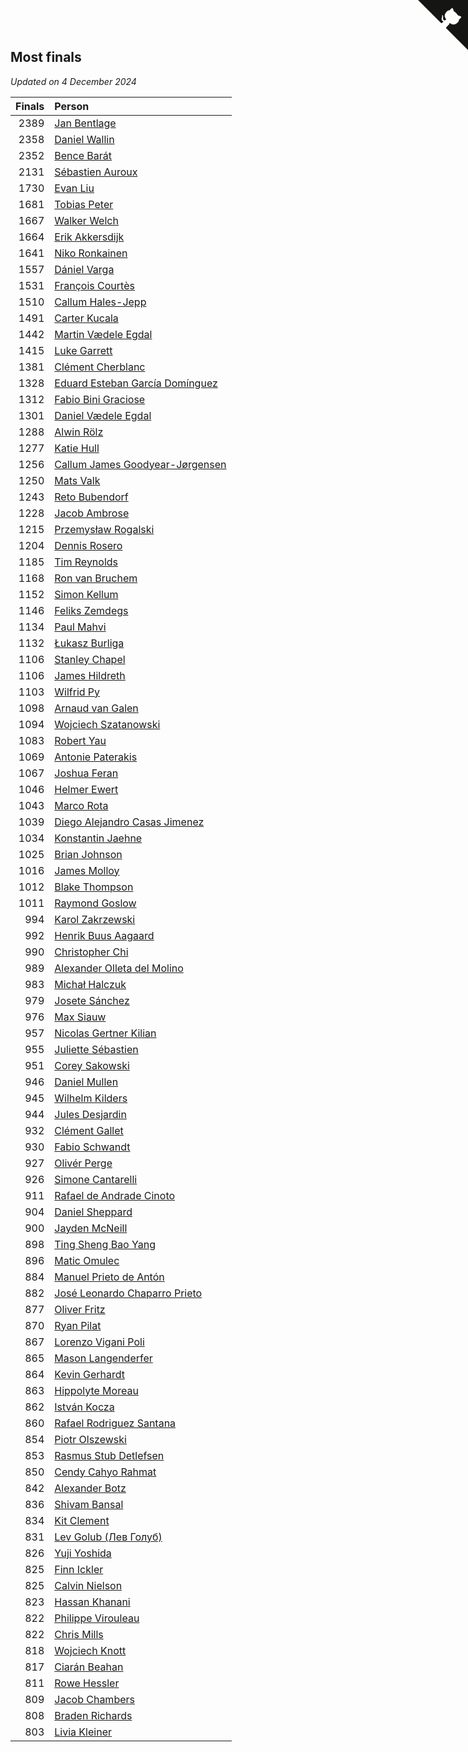 ## Most finals

*Updated on  4 December 2024*

| Finals | Person |
| ---: | :--- |
| 2389 | [Jan Bentlage](https://www.worldcubeassociation.org/persons/2010BENT01) |
| 2358 | [Daniel Wallin](https://www.worldcubeassociation.org/persons/2013WALL03) |
| 2352 | [Bence Barát](https://www.worldcubeassociation.org/persons/2008BARA01) |
| 2131 | [Sébastien Auroux](https://www.worldcubeassociation.org/persons/2008AURO01) |
| 1730 | [Evan Liu](https://www.worldcubeassociation.org/persons/2009LIUE01) |
| 1681 | [Tobias Peter](https://www.worldcubeassociation.org/persons/2014PETE03) |
| 1667 | [Walker Welch](https://www.worldcubeassociation.org/persons/2011WELC01) |
| 1664 | [Erik Akkersdijk](https://www.worldcubeassociation.org/persons/2005AKKE01) |
| 1641 | [Niko Ronkainen](https://www.worldcubeassociation.org/persons/2010RONK01) |
| 1557 | [Dániel Varga](https://www.worldcubeassociation.org/persons/2008VARG01) |
| 1531 | [François Courtès](https://www.worldcubeassociation.org/persons/2008COUR01) |
| 1510 | [Callum Hales-Jepp](https://www.worldcubeassociation.org/persons/2012HALE01) |
| 1491 | [Carter Kucala](https://www.worldcubeassociation.org/persons/2015KUCA01) |
| 1442 | [Martin Vædele Egdal](https://www.worldcubeassociation.org/persons/2013EGDA02) |
| 1415 | [Luke Garrett](https://www.worldcubeassociation.org/persons/2017GARR05) |
| 1381 | [Clément Cherblanc](https://www.worldcubeassociation.org/persons/2014CHER05) |
| 1328 | [Eduard Esteban García Domínguez](https://www.worldcubeassociation.org/persons/2011EDUA01) |
| 1312 | [Fabio Bini Graciose](https://www.worldcubeassociation.org/persons/2010GRAC02) |
| 1301 | [Daniel Vædele Egdal](https://www.worldcubeassociation.org/persons/2013EGDA01) |
| 1288 | [Alwin Rölz](https://www.worldcubeassociation.org/persons/2016ROLZ01) |
| 1277 | [Katie Hull](https://www.worldcubeassociation.org/persons/2010HULL01) |
| 1256 | [Callum James Goodyear-Jørgensen](https://www.worldcubeassociation.org/persons/2012GOOD02) |
| 1250 | [Mats Valk](https://www.worldcubeassociation.org/persons/2007VALK01) |
| 1243 | [Reto Bubendorf](https://www.worldcubeassociation.org/persons/2012BUBE01) |
| 1228 | [Jacob Ambrose](https://www.worldcubeassociation.org/persons/2010AMBR01) |
| 1215 | [Przemysław Rogalski](https://www.worldcubeassociation.org/persons/2013ROGA02) |
| 1204 | [Dennis Rosero](https://www.worldcubeassociation.org/persons/2010ROSE03) |
| 1185 | [Tim Reynolds](https://www.worldcubeassociation.org/persons/2005REYN01) |
| 1168 | [Ron van Bruchem](https://www.worldcubeassociation.org/persons/2003BRUC01) |
| 1152 | [Simon Kellum](https://www.worldcubeassociation.org/persons/2016KELL12) |
| 1146 | [Feliks Zemdegs](https://www.worldcubeassociation.org/persons/2009ZEMD01) |
| 1134 | [Paul Mahvi](https://www.worldcubeassociation.org/persons/2012MAHV01) |
| 1132 | [Łukasz Burliga](https://www.worldcubeassociation.org/persons/2013BURL01) |
| 1106 | [Stanley Chapel](https://www.worldcubeassociation.org/persons/2016CHAP04) |
| 1106 | [James Hildreth](https://www.worldcubeassociation.org/persons/2009HILD01) |
| 1103 | [Wilfrid Py](https://www.worldcubeassociation.org/persons/2016PYWI01) |
| 1098 | [Arnaud van Galen](https://www.worldcubeassociation.org/persons/2006GALE01) |
| 1094 | [Wojciech Szatanowski](https://www.worldcubeassociation.org/persons/2011SZAT01) |
| 1083 | [Robert Yau](https://www.worldcubeassociation.org/persons/2009YAUR01) |
| 1069 | [Antonie Paterakis](https://www.worldcubeassociation.org/persons/2012PATE01) |
| 1067 | [Joshua Feran](https://www.worldcubeassociation.org/persons/2011FERA01) |
| 1046 | [Helmer Ewert](https://www.worldcubeassociation.org/persons/2015EWER01) |
| 1043 | [Marco Rota](https://www.worldcubeassociation.org/persons/2009ROTA01) |
| 1039 | [Diego Alejandro Casas Jimenez](https://www.worldcubeassociation.org/persons/2014JIME05) |
| 1034 | [Konstantin Jaehne](https://www.worldcubeassociation.org/persons/2015JAEH01) |
| 1025 | [Brian Johnson](https://www.worldcubeassociation.org/persons/2013JOHN10) |
| 1016 | [James Molloy](https://www.worldcubeassociation.org/persons/2011MOLL01) |
| 1012 | [Blake Thompson](https://www.worldcubeassociation.org/persons/2010THOM03) |
| 1011 | [Raymond Goslow](https://www.worldcubeassociation.org/persons/2014GOSL01) |
| 994 | [Karol Zakrzewski](https://www.worldcubeassociation.org/persons/2014ZAKR01) |
| 992 | [Henrik Buus Aagaard](https://www.worldcubeassociation.org/persons/2006BUUS01) |
| 990 | [Christopher Chi](https://www.worldcubeassociation.org/persons/2014CHIC01) |
| 989 | [Alexander Olleta del Molino](https://www.worldcubeassociation.org/persons/2008OLLE01) |
| 983 | [Michał Halczuk](https://www.worldcubeassociation.org/persons/2006HALC01) |
| 979 | [Josete Sánchez](https://www.worldcubeassociation.org/persons/2015SANC18) |
| 976 | [Max Siauw](https://www.worldcubeassociation.org/persons/2017SIAU02) |
| 957 | [Nicolas Gertner Kilian](https://www.worldcubeassociation.org/persons/2013GERT01) |
| 955 | [Juliette Sébastien](https://www.worldcubeassociation.org/persons/2014SEBA01) |
| 951 | [Corey Sakowski](https://www.worldcubeassociation.org/persons/2011SAKO01) |
| 946 | [Daniel Mullen](https://www.worldcubeassociation.org/persons/2016MULL04) |
| 945 | [Wilhelm Kilders](https://www.worldcubeassociation.org/persons/2010KILD02) |
| 944 | [Jules Desjardin](https://www.worldcubeassociation.org/persons/2010DESJ01) |
| 932 | [Clément Gallet](https://www.worldcubeassociation.org/persons/2004GALL02) |
| 930 | [Fabio Schwandt](https://www.worldcubeassociation.org/persons/2014SCHW02) |
| 927 | [Olivér Perge](https://www.worldcubeassociation.org/persons/2007PERG01) |
| 926 | [Simone Cantarelli](https://www.worldcubeassociation.org/persons/2012CANT02) |
| 911 | [Rafael de Andrade Cinoto](https://www.worldcubeassociation.org/persons/2007CINO01) |
| 904 | [Daniel Sheppard](https://www.worldcubeassociation.org/persons/2009SHEP01) |
| 900 | [Jayden McNeill](https://www.worldcubeassociation.org/persons/2012MCNE01) |
| 898 | [Ting Sheng Bao Yang](https://www.worldcubeassociation.org/persons/2008BAOY01) |
| 896 | [Matic Omulec](https://www.worldcubeassociation.org/persons/2010OMUL02) |
| 884 | [Manuel Prieto de Antón](https://www.worldcubeassociation.org/persons/2015ANTO04) |
| 882 | [José Leonardo Chaparro Prieto](https://www.worldcubeassociation.org/persons/2011CHAP01) |
| 877 | [Oliver Fritz](https://www.worldcubeassociation.org/persons/2014FRIT02) |
| 870 | [Ryan Pilat](https://www.worldcubeassociation.org/persons/2016PILA03) |
| 867 | [Lorenzo Vigani Poli](https://www.worldcubeassociation.org/persons/2007POLI01) |
| 865 | [Mason Langenderfer](https://www.worldcubeassociation.org/persons/2013LANG03) |
| 864 | [Kevin Gerhardt](https://www.worldcubeassociation.org/persons/2013GERH01) |
| 863 | [Hippolyte Moreau](https://www.worldcubeassociation.org/persons/2008MORE02) |
| 862 | [István Kocza](https://www.worldcubeassociation.org/persons/2005KOCZ01) |
| 860 | [Rafael Rodriguez Santana](https://www.worldcubeassociation.org/persons/2012SANT12) |
| 854 | [Piotr Olszewski](https://www.worldcubeassociation.org/persons/2013OLSZ02) |
| 853 | [Rasmus Stub Detlefsen](https://www.worldcubeassociation.org/persons/2014DETL01) |
| 850 | [Cendy Cahyo Rahmat](https://www.worldcubeassociation.org/persons/2010RAHM02) |
| 842 | [Alexander Botz](https://www.worldcubeassociation.org/persons/2013BOTZ01) |
| 836 | [Shivam Bansal](https://www.worldcubeassociation.org/persons/2011BANS02) |
| 834 | [Kit Clement](https://www.worldcubeassociation.org/persons/2008CLEM01) |
| 831 | [Lev Golub (Лев Голуб)](https://www.worldcubeassociation.org/persons/2014HOLU01) |
| 826 | [Yuji Yoshida](https://www.worldcubeassociation.org/persons/2015YOSH01) |
| 825 | [Finn Ickler](https://www.worldcubeassociation.org/persons/2012ICKL01) |
| 825 | [Calvin Nielson](https://www.worldcubeassociation.org/persons/2014NIEL03) |
| 823 | [Hassan Khanani](https://www.worldcubeassociation.org/persons/2018KHAN26) |
| 822 | [Philippe Virouleau](https://www.worldcubeassociation.org/persons/2008VIRO01) |
| 822 | [Chris Mills](https://www.worldcubeassociation.org/persons/2014MILL04) |
| 818 | [Wojciech Knott](https://www.worldcubeassociation.org/persons/2011KNOT01) |
| 817 | [Ciarán Beahan](https://www.worldcubeassociation.org/persons/2012BEAH01) |
| 811 | [Rowe Hessler](https://www.worldcubeassociation.org/persons/2007HESS01) |
| 809 | [Jacob Chambers](https://www.worldcubeassociation.org/persons/2017CHAM09) |
| 808 | [Braden Richards](https://www.worldcubeassociation.org/persons/2017RICH02) |
| 803 | [Livia Kleiner](https://www.worldcubeassociation.org/persons/2013KLEI03) |


<a href="https://github.com/jonatanklosko/wca_statistics" class="github-corner" aria-label="View source on Github"><svg width="80" height="80" viewBox="0 0 250 250" style="fill:#151513; color:#fff; position: absolute; top: 0; border: 0; right: 0;" aria-hidden="true"><path d="M0,0 L115,115 L130,115 L142,142 L250,250 L250,0 Z"></path><path d="M128.3,109.0 C113.8,99.7 119.0,89.6 119.0,89.6 C122.0,82.7 120.5,78.6 120.5,78.6 C119.2,72.0 123.4,76.3 123.4,76.3 C127.3,80.9 125.5,87.3 125.5,87.3 C122.9,97.6 130.6,101.9 134.4,103.2" fill="currentColor" style="transform-origin: 130px 106px;" class="octo-arm"></path><path d="M115.0,115.0 C114.9,115.1 118.7,116.5 119.8,115.4 L133.7,101.6 C136.9,99.2 139.9,98.4 142.2,98.6 C133.8,88.0 127.5,74.4 143.8,58.0 C148.5,53.4 154.0,51.2 159.7,51.0 C160.3,49.4 163.2,43.6 171.4,40.1 C171.4,40.1 176.1,42.5 178.8,56.2 C183.1,58.6 187.2,61.8 190.9,65.4 C194.5,69.0 197.7,73.2 200.1,77.6 C213.8,80.2 216.3,84.9 216.3,84.9 C212.7,93.1 206.9,96.0 205.4,96.6 C205.1,102.4 203.0,107.8 198.3,112.5 C181.9,128.9 168.3,122.5 157.7,114.1 C157.9,116.9 156.7,120.9 152.7,124.9 L141.0,136.5 C139.8,137.7 141.6,141.9 141.8,141.8 Z" fill="currentColor" class="octo-body"></path></svg></a><style>.github-corner:hover .octo-arm{animation:octocat-wave 560ms ease-in-out}@keyframes octocat-wave{0%,100%{transform:rotate(0)}20%,60%{transform:rotate(-25deg)}40%,80%{transform:rotate(10deg)}}@media (max-width:500px){.github-corner:hover .octo-arm{animation:none}.github-corner .octo-arm{animation:octocat-wave 560ms ease-in-out}}</style>
